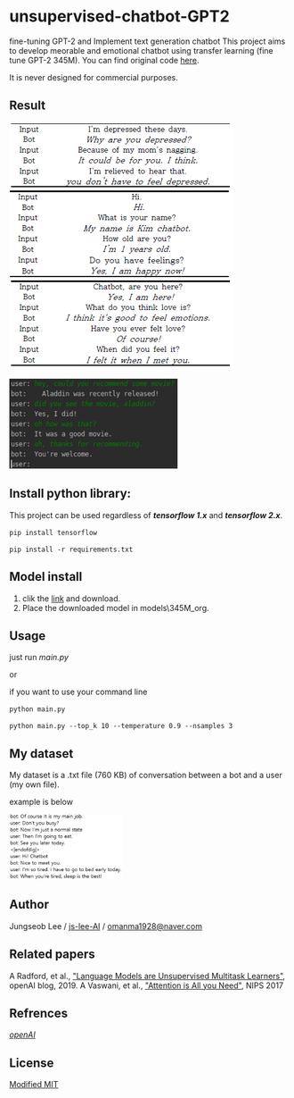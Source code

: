 # unsupervised-chatbot-GPT2
fine-tuning GPT-2 and Implement text generation chatbot
This project aims to develop meorable and emotional chatbot using transfer learning (fine tune GPT-2 345M). You can find original code [here](https://github.com/openai/gpt-2).

It is never designed for commercial purposes.

## Result
![1](./img/result.PNG)

<img src="./img/result2.PNG" width="60%">

## Install python library:
This project can be used regardless of **_tensorflow 1.x_** and **_tensorflow 2.x_**.
```
pip install tensorflow
```

```
pip install -r requirements.txt
```

## Model install
1) clik the [link](https://drive.google.com/file/d/1CzCNAuaXiaQsdCMTiki2X9XuyCwowQY3/view?usp=sharing) and download.
2) Place the downloaded model in models\345M_org.

## Usage
just run _main.py_ 

or

if you want to use your command line
```
python main.py
```
```
python main.py --top_k 10 --temperature 0.9 --nsamples 3
```

## My dataset
My dataset is a .txt file (760 KB) of conversation between a bot and a user (my own file).

example is below

<img src="./img/data.png" width="40%">


## Author
Jungseob Lee / [ js-lee-AI](https://github.com/js-lee-AI) / omanma1928@naver.com

## Related papers
A Radford, et al., ["Language Models are Unsupervised Multitask Learners"](https://d4mucfpksywv.cloudfront.net/better-language-models/language-models.pdf), openAI blog, 2019.
A Vaswani, et al., ["Attention is All you Need"](https://arxiv.org/pdf/1706.03762.pdf), NIPS 2017

## Refrences
[*openAI*](https://github.com/openai/gpt-2)<br>

## License
[Modified MIT](./LICENSE)
